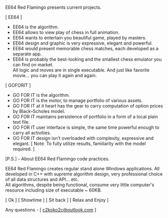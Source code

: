 EE64 Red Flamingo presents current projects.

[ EE64 ]
- EE64 is the algorithm.
- EE64 allows to view play of chess in full animation.
- EE64 wants to entertain you beautiful game, played by masters. 
- EE64 design and graphic is very expressive, elegant and powerful.
- EE64 would present memorable chess matches, each developed as a separate app. 
- EE64 is probably the best-looking and the smallest chess emulator you can find on market.    
  All logic and moves are in single executable.
  And just like favorite movie... you can play it again and again.
  

[ GOFORIT ] 
- GO FOR IT is the algorithm.                         
- GO FOR IT is the motor, to manage portfolio of various assets.
- GO FOR IT at it heart has the gear to carry computation of option prices by Black–Scholes model.
- GO FOR IT maintains persistence of portfolio in a form of a local plain text file.
- GO FOR IT user interface is simple, the same time powerful enough to carry all activities.
- GO FOR IT design isn't overloaded with complexity, expressive and elegant.
  [ Note. To fully utilize results, familiarity with the model required. ]



[P.S.] - About EE64 Red Flamingo code practices.

EE64 Red Flamingo creates regular stand alone Windows applications.
All developed in C++ with supreme algorithm design, very professional choice of all data structures and API... etc.  
All algorithms, despite being functional, consume very little computer's resource including size of executable ~ 60KB.

[ Ok ] [ Showtime ] [ Sit back ] [ Relax and Enjoy ]

Any questions - [ c2koko2c@outlook.com ]
